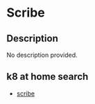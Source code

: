 # Scribe

## Description

No description provided.

## k8 at home search

- [scribe](https://nanne.dev/k8s-at-home-search/#/scribe)
